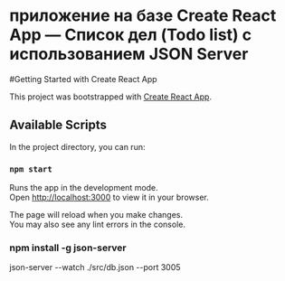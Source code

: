 # приложение на базе Create React App — Cписок дел (Todo list) с использованием JSON Server 
#Getting Started with Create React App

This project was bootstrapped with [Create React App](https://github.com/facebook/create-react-app).

## Available Scripts

In the project directory, you can run:

### `npm start`

Runs the app in the development mode.\
Open [http://localhost:3000](http://localhost:3000) to view it in your browser.

The page will reload when you make changes.\
You may also see any lint errors in the console.

### npm install -g json-server

json-server --watch ./src/db.json --port 3005


